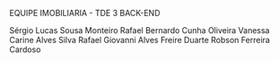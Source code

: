 EQUIPE IMOBILIARIA - TDE 3 BACK-END

Sérgio Lucas Sousa Monteiro
Rafael Bernardo Cunha Oliveira
Vanessa Carine Alves Silva
Rafael Giovanni Alves Freire Duarte
Robson Ferreira Cardoso
